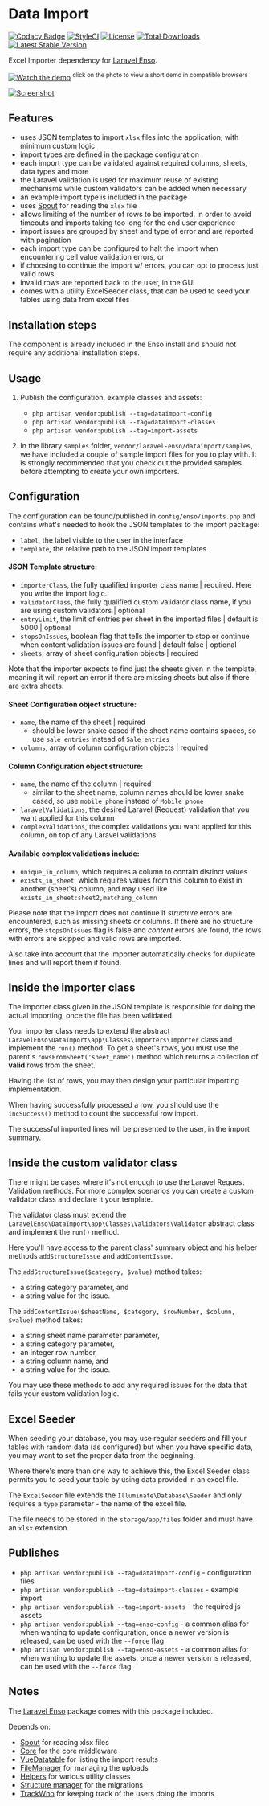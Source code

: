 # Data Import

[![Codacy Badge](https://api.codacy.com/project/badge/Grade/b169a2f09f864cd5b274ce63008f04b9)](https://www.codacy.com/app/laravel-enso/DataImport?utm_source=github.com&amp;utm_medium=referral&amp;utm_content=laravel-enso/DataImport&amp;utm_campaign=Badge_Grade)
[![StyleCI](https://styleci.io/repos/89221336/shield?branch=master)](https://styleci.io/repos/89221336)
[![License](https://poser.pugx.org/laravel-enso/dataimport/license)](https://packagist.org/packages/laravel-enso/dataimport)
[![Total Downloads](https://poser.pugx.org/laravel-enso/dataimport/downloads)](https://packagist.org/packages/laravel-enso/dataimport)
[![Latest Stable Version](https://poser.pugx.org/laravel-enso/dataimport/version)](https://packagist.org/packages/laravel-enso/dataimport)

Excel Importer dependency for [Laravel Enso](https://github.com/laravel-enso/Enso).

[![Watch the demo](https://laravel-enso.github.io/dataimport/screenshots/bulma_006_thumb.png)](https://laravel-enso.github.io/dataimport/videos/bulma_demo_01.webm)
<sup>click on the photo to view a short demo in compatible browsers</sup>

[![Screenshot](https://laravel-enso.github.io/dataimport/screenshots/bulma_007_thumb.png)](https://laravel-enso.github.io/dataimport/screenshots/bulma_007.png)


## Features

- uses JSON templates to import `xlsx` files into the application, with minimum custom logic
- import types are defined in the package configuration
- each import type can be validated against required columns, sheets, data types and more
- the Laravel validation is used for maximum reuse of existing mechanisms while custom validators can be added when necessary
- an example import type is included in the package
- uses [Spout](https://github.com/box/spout) for reading the `xlsx` file
- allows limiting of the number of rows to be imported, in order to avoid timeouts and imports taking too long for the end user experience
- import issues are grouped by sheet and type of error and are reported with pagination
- each import type can be configured to halt the import when encountering cell value validation errors, or  
- if choosing to continue the import w/ errors, you can opt to process just valid rows
- invalid rows are reported back to the user, in the GUI
- comes with a utility ExcelSeeder class, that can be used to seed your tables using data from excel files

## Installation steps

The component is already included in the Enso install and should not require any additional installation steps.

## Usage

1. Publish the configuration, example classes and assets:
    * `php artisan vendor:publish --tag=dataimport-config`
    * `php artisan vendor:publish --tag=dataimport-classes`
    * `php artisan vendor:publish --tag=import-assets`

2. In the library `samples` folder, `vendor/laravel-enso/dataimport/samples`, we have included a couple of 
 sample import files for you to play with. It is strongly recommended that you check out the provided samples before 
 attempting to create your own importers.


## Configuration
The configuration can be found/published in `config/enso/imports.php` 
and contains what's needed to hook the JSON templates to the import package:
- `label`, the label visible to the user in the interface
- `template`, the relative path to the JSON import templates

#### JSON Template structure:
- `importerClass`, the fully qualified importer class name | required. Here you write the import logic.
- `validatorClass`, the fully qualified custom validator class name, if you are using custom validators | optional
- `entryLimit`, the limit of entries per sheet in the imported files | default is 5000 | optional
- `stopsOnIssues`, boolean flag that tells the importer to stop or continue when content validation issues are found  | default false | optional
- `sheets`, array of sheet configuration objects | required

Note that the importer expects to find just the sheets given in the template, 
meaning it will report an error if there are missing sheets but also if there are extra sheets. 

#### Sheet Configuration object structure:
- `name`, the name of the sheet | required
    - should be lower snake cased if the sheet name contains spaces, so use `sale_entries` instead of `Sale entries`
- `columns`, array of column configuration objects | required 

#### Column Configuration object structure:
- `name`, the name of the column | required
    - similar to the sheet name, column names should be lower snake cased, so use `mobile_phone` instead of `Mobile phone`
- `laravelValidations`, the desired Laravel (Request) validation that you want applied for this column
- `complexValidations`, the complex validations you want applied for this column, on top of any Laravel validations

#### Available **complex validations** include:
- `unique_in_column`, which requires a column to contain distinct values
- `exists_in_sheet`, which requires values from this column to exist in another (sheet's) column, and may used like 
`exists_in_sheet:sheet2,matching_column`

Please note that the import does not continue if *structure* errors are encountered, such as missing sheets or columns.
If there are no structure errors, the `stopsOnIssues` flag is false and *content* errors are found, 
the rows with errors are skipped and valid rows are imported. 

Also take into account that the importer automatically checks for duplicate lines and will report them if found.

## Inside the importer class
The importer class given in the JSON template is responsible for doing the actual importing,
 once the file has been validated.

Your importer class needs to extend the abstract `LaravelEnso\DataImport\app\Classes\Importers\Importer` class and implement the `run()` method.
To get a sheet's rows, you must use the parent's `rowsFromSheet('sheet_name')` method which returns a collection of **valid** rows from the sheet.

Having the list of rows, you may then design your particular importing implementation.

When having successfully processed a row, you should use the `incSuccess()` method to count the successful row import.

The successful imported lines will be presented to the user, in the import summary.

## Inside the custom validator class
There might be cases where it's not enough to use the Laravel Request Validation methods. For more complex scenarios you can
create a custom validator class and declare it your template.
 
The validator class must extend the `LaravelEnso\DataImport\app\Classes\Validators\Validator` abstract class and implement
the `run()` method.

Here you'll have access to the parent class' summary object and his helper methods `addStructureIssue` and `addContentIssue`.

The `addStructureIssue($category, $value)` method takes:
  - a string category parameter, and 
  - a string value for the issue.
  
The `addContentIssue($sheetName, $category, $rowNumber, $column, $value)` method takes:
  - a string sheet name parameter parameter, 
  - a string category parameter,  
  - an integer row number,
  - a string column name, and
  - a string value for the issue.

You may use these methods to add any required issues for the data that fails your custom validation logic.

## Excel Seeder
When seeding your database, you may use regular seeders and fill your tables with random data (as configured) but when you have specific data, you may want to set the proper data from the beginning.

Where there's more than one way to achieve this, the Excel Seeder class permits you to seed your table by using data provided in an excel file.

The `ExcelSeeder` file extends the `Illuminate\Database\Seeder` and only requires a `type` parameter - the name of the excel file.

The file needs to be stored in the `storage/app/files` folder and must have an `xlsx` extension.

## Publishes

- `php artisan vendor:publish --tag=dataimport-config` - configuration files
- `php artisan vendor:publish --tag=dataimport-classes` - example import
- `php artisan vendor:publish --tag=import-assets` - the required js assets 
- `php artisan vendor:publish --tag=enso-config` - a common alias for when wanting to update configuration,
once a newer version is released, can be used with the `--force` flag
- `php artisan vendor:publish --tag=enso-assets` - a common alias for when wanting to update the assets,
once a newer version is released, can be used with the `--force` flag

## Notes

The [Laravel Enso](https://github.com/laravel-enso/Enso) package comes with this package included.

Depends on:
 - [Spout](https://github.com/box/spout) for reading xlsx files
 - [Core](https://github.com/laravel-enso/Core) for the core middleware 
 - [VueDatatable](https://github.com/laravel-enso/vueatatable) for listing the import results
 - [FileManager](https://github.com/laravel-enso/FileManager) for managing the uploads 
 - [Helpers](https://github.com/laravel-enso/Helpers) for various utility classes
 - [Structure manager](https://github.com/laravel-enso/StructureManager) for the migrations 
 - [TrackWho](https://github.com/laravel-enso/TrackWho) for keeping track of the users doing the imports
